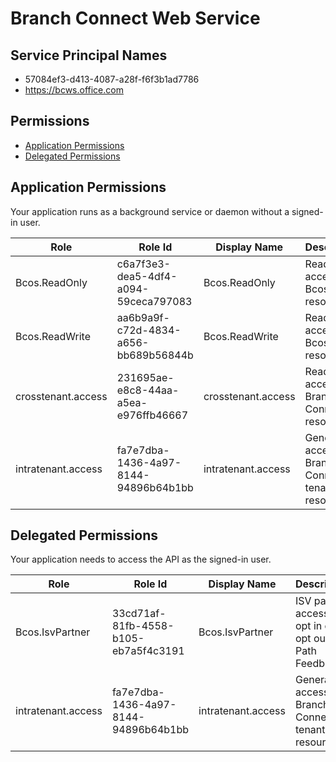 # Branch Connect Web Service
## Service Principal Names
- 57084ef3-d413-4087-a28f-f6f3b1ad7786
- https://bcws.office.com

 ## Permissions
- [Application Permissions](#application-permissions)
- [Delegated Permissions](#delegated-permissions)

## Application Permissions
Your application runs as a background service or daemon without a signed-in user.

| Role | Role Id | Display Name | Description |
|---|---|---|---|
| Bcos.ReadOnly | c6a7f3e3-dea5-4df4-a094-59ceca797083 | Bcos.ReadOnly | Read-only access to Bcos resources |
| Bcos.ReadWrite | aa6b9a9f-c72d-4834-a656-bb689b56844b | Bcos.ReadWrite | Read-write access to Bcos resources |
| crosstenant.access | 231695ae-e8c8-44aa-a5ea-e976ffb46667 | crosstenant.access | Read access to Branch Connect resources |
| intratenant.access | fa7e7dba-1436-4a97-8144-94896b64b1bb | intratenant.access | General access to Branch Connect tenanted resources |

## Delegated Permissions
Your application needs to access the API as the signed-in user. 

| Role | Role Id | Display Name | Description |
|---|---|---|---|
| Bcos.IsvPartner | 33cd71af-81fb-4558-b105-eb7a5f4c3191 | Bcos.IsvPartner | ISV parter access to opt in or opt out Path Feedback |
| intratenant.access | fa7e7dba-1436-4a97-8144-94896b64b1bb | intratenant.access | General access to Branch Connect tenanted resources |

